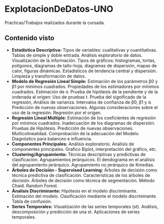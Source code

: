 # ExplotacionDeDatos-UNO
Practicas/Trabajos realizados durante la cursada.

## Contenido visto
- **Estadística Descriptiva:** Tipos de variables: cualitativas y cuantitativas. Tablas de simple y doble entrada. Análisis exploratorio de datos. Visualización de la información. Tipos de gráficos: histogramas, tortas, polígonos, diagramas de tallo-hoja, diagramas de dispersión, mapas de calor, figuras dinámicas. Estadísticos de tendencia central y dispersión. Limpieza y transformación de datos.
- **Modelo de Regresión Lineal Simple:** Estimación de los parámetros β0 y β1 por mínimos cuadrados. Propiedades de los estimadores por mínimos cuadrados. Estimación de σ. Prueba de hipótesis de la pendiente y de la ordenada al origen: Uso de pruebas t. Prueba del significado de la regresión, Análisis de varianza. Intervalos de confianza de β0, β1 y σ. Predicción de nuevas observaciones. Algunas consideraciones sobre el uso de la regresión. Regresión por el origen.
- **Regresión Lineal Múltiple:** Estimación de los coeficientes de regresión por mínimos cuadrados. Inadecuación de los diagramas de dispersión. Pruebas de Hipótesis. Predicción de nuevas observaciones. Multicolinealidad. Comprobación de la adecuación del Modelo. Diagnóstico para balanceo e influencia.
- **Componentes Principales:** Análisis exploratorio. Análisis de componentes principales. Grafico Biplot, interpretación del gráfico, etc.
- **Clustering/Agrupamiento:** Técnicas descriptivas y predictivas de clasificación. Agrupamientos jerárquicos. El dendograma en el análisis del agrupamiento jerárquico. Agrupamiento no jerárquico de Kmedias.
- **Árboles de Decisión - Supervised Learning:** Árboles de decisión como técnica predictiva de clasificación. Características de los árboles de decisión. Árboles de decisión como técnica de segmentación. Método Chaid. Random Forest.
- **Ánalisis Discriminante:** Hipótesis en el modelo discriminante. Estimación del modelo. Clasificación mediante el modelo discriminante. Tabla de confusión.
- **Series Temporales:** Visualización de las series temporales (st). Análisis, descomposición y predicción de una st. Aplicaciones de series temporales.   

